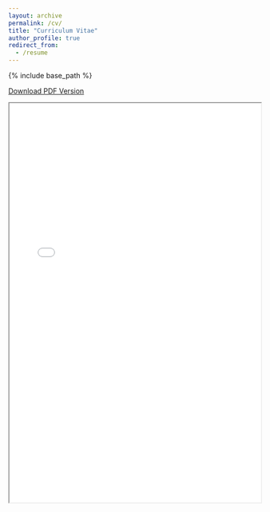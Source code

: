 ```yaml
---
layout: archive
permalink: /cv/
title: "Curriculum Vitae"
author_profile: true
redirect_from:
  - /resume
---
```


{% include base_path %}


[Download PDF Version](/assets/CV-ZhaoyiWang.pdf)

<iframe src="/assets/CV-ZhaoyiWang.pdf" width="100%" height="800px">

